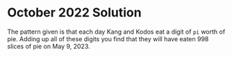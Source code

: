 # October 2022 Solution

The pattern given is that each day Kang and Kodos eat a digit of `pi` worth of pie.  Adding up all of these digits you find that they will have eaten 998 slices of pie on May 9, 2023.